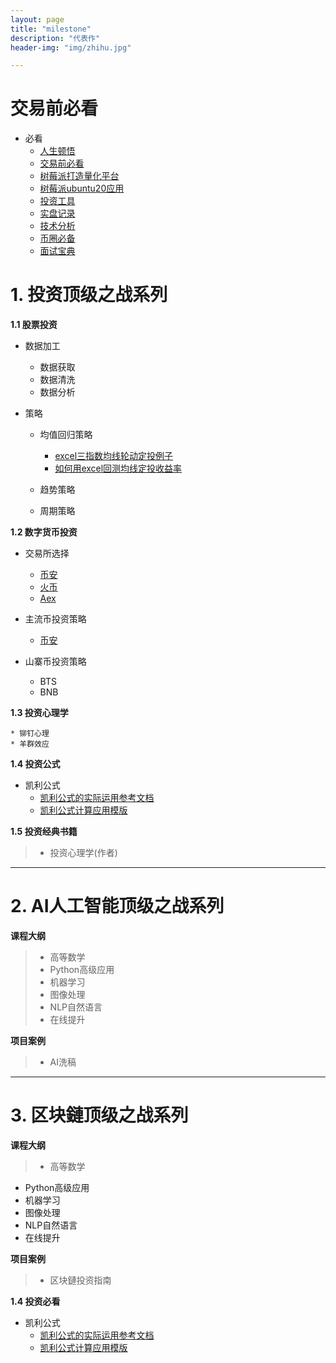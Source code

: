 ```yaml
---
layout: page
title: "milestone"
description: "代表作"
header-img: "img/zhihu.jpg"

---
```

#  交易前必看 #

- 必看 
	* [人生顿悟][人生顿悟]
	* [交易前必看][每天必看]	
	* [树莓派打造量化平台][树莓派打造量化平台]
	* [树莓派ubuntu20应用][树莓派ubuntu20应用]	
	* [投资工具][投资工具]
	* [实盘记录][实盘记录]
	* [技术分析][技术分析]
	* [币圈必备][币圈必备]
	* [面试宝典][面试宝典]

# 1. 投资顶级之战系列 #

**1.1 股票投资**



- 数据加工 
	* 数据获取
	* 数据清洗
	* 数据分析



- 策略
	* 均值回归策略
		* [excel三指数均线轮动定投例子][excel三指数均线轮动定投例子]
		* [如何用excel回测均线定投收益率][如何用excel回测均线定投收益率]

	* 趋势策略
	* 周期策略



**1.2 数字货币投资**

- 交易所选择
	*  [币安](http://)
	* [火币](http://)
	* [Aex](http://www.aex88.com "Aex")



- 主流币投资策略

	*  [币安](http://)

- 山寨币投资策略
	* BTS
	* BNB 


**1.3  投资心理学**

	* 铆钉心理
	* 羊群效应

**1.4  投资公式**

- 凯利公式
 	* [凯利公式的实际运用参考文档][凯利公式的实际运用]
	* [凯利公式计算应用模版][凯利公式计算模版]
	 
**1.5 投资经典书籍**
> * 投资心理学(作者)
 
---
# 2.  AI人工智能顶级之战系列 #
**课程大纲**
> *  高等数学
> * Python高级应用
> * 机器学习
> * 图像处理
> * NLP自然语言
> * 在线提升

**项目案例**
> * AI洗稿

----
# 3.  区块鏈顶级之战系列 #
**课程大纲**
> * 高等数学
- Python高级应用
- 机器学习
- 图像处理
- NLP自然语言
- 在线提升

**项目案例**
> * 区块鏈投资指南

**1.4  投资必看**

- 凯利公式
 	* [凯利公式的实际运用参考文档][凯利公式的实际运用]
	* [凯利公式计算应用模版][凯利公式计算模版]	


[每天必看]: https://siweiwo.top/resource/investment/touzixinli/jiaoyiqianbikan/每天必看.jpg  
[凯利公式的实际运用]: https://siweiwo.top/resource/investmentformual/kaili/凯利公式的实际运用.pdf
[凯利公式计算模版]: https://siweiwo.top/resource/investmentformual/kaili/凯利公式计算模版.xlsx
[excel三指数均线轮动定投例子]:https://siweiwo.top/resource/inverstmentstrategy/junxian/excel三指数均线轮动定投例子.rar
[如何用excel回测均线定投收益率]:https://siweiwo.top/resource/inverstmentstrategy/junxian/如何用excel回测均线定投收益率.rar
[树莓派打造量化平台]:http://siweiwo.top/blog/2021/07/06/raspi-ubuntu-dataanalyse/
[树莓派ubuntu20应用]:http://siweiwo.top/blog/2021/07/06/raspi-ubuntu-articles/
[投资工具]:http://siweiwo.top/blog/2022/01/09/investment-tools/
[实盘记录]:http://siweiwo.top/blog/2021/08/17/investment-shipanjilu/
[技术分析]:http://siweiwo.top/blog/2021/08/04/investment-jishufenxi/
[币圈必备]:http://siweiwo.top/blog/2021/07/10/raspi-coin-exchange-api/
[面试宝典]:http://siweiwo.top/blog/2021/07/06/review/
[面试宝典]:http://siweiwo.top/blog/2021/07/06/review/
[人生顿悟]:http://siweiwo.top/blog/2022/06/01/renshengdunwu/
[//]: #注释：样式为了解决超链接问题，也可以markdown语法标签使用或则修改clean-blog.css里a:link\a:visited\a:hover对应的标签



